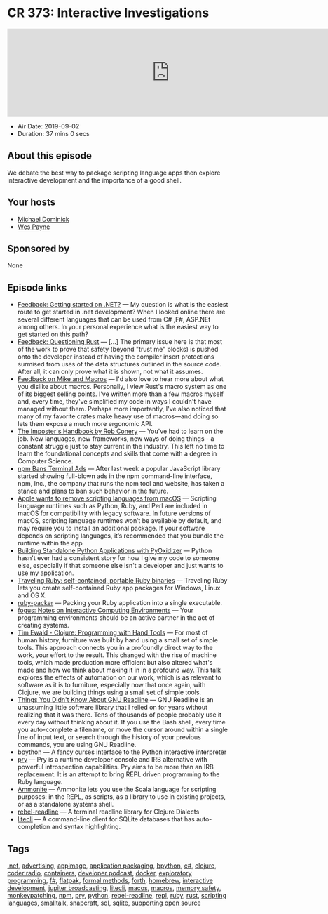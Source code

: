# CR 373: Interactive Investigations

<iframe src="https://player.fireside.fm/v2/MLf2ZzhC+YZ8r9nv3?theme=dark" width="740" height="200" frameborder="0" scrolling="no"></iframe>

* Air Date: 2019-09-02
* Duration: 37 mins 0 secs

## About this episode

We debate the best way to package scripting language apps then explore interactive development and the importance of a good shell.

## Your hosts
* [Michael Dominick](https://coder.show/hosts/michael)
* [Wes Payne](https://coder.show/hosts/wespayne)

## Sponsored by

None



## Episode links

  * [Feedback: Getting started on .NET?](https://slexy.org/view/s2bssmHTau "Feedback: Getting started on .NET?") — My question is what is the easiest route to get started in .net development? When I looked online there are several different languages that can be used from C# ,F#, ASP.NEt among others. In your personal experience what is the easiest way to get started on this path?
  * [Feedback: Questioning Rust](https://slexy.org/view/s21pB91Mje "Feedback: Questioning Rust") — [...] The primary issue here is that most of the work to prove that safety (beyond "trust me" blocks) is pushed onto the developer instead of having the compiler insert protections surmised from uses of the data structures outlined in the source code. After all, it can only prove what it is shown, not what it assumes.
  * [Feedback on Mike and Macros](https://www.reddit.com/r/CoderRadio/comments/cw5pki/crystal_clear_coder_radio_show_372/eyprsx0/ "Feedback on Mike and Macros") — I'd also love to hear more about what you dislike about macros. Personally, I view Rust's macro system as one of its biggest selling points. I've written more than a few macros myself and, every time, they've simplified my code in ways I couldn't have managed without them. Perhaps more importantly, I've also noticed that many of my favorite crates make heavy use of macros—and doing so lets them expose a much more ergonomic API.
  * [The Imposter's Handbook by Rob Conery](https://www.goodreads.com/book/show/31572054-the-imposter-s-handbook "The Imposter's Handbook by Rob Conery") — You've had to learn on the job. New languages, new frameworks, new ways of doing things - a constant struggle just to stay current in the industry. This left no time to learn the foundational concepts and skills that come with a degree in Computer Science. 
  * [npm Bans Terminal Ads](https://www.zdnet.com/article/npm-bans-terminal-ads/ "npm Bans Terminal Ads") — After last week a popular JavaScript library started showing full-blown ads in the npm command-line interface, npm, Inc., the company that runs the npm tool and website, has taken a stance and plans to ban such behavior in the future. 
  * [Apple wants to remove scripting languages from macOS](https://dev.to/stereobooster/apple-wants-to-remove-scripting-languages-2l0i "Apple wants to remove scripting languages from macOS") — Scripting language runtimes such as Python, Ruby, and Perl are included in macOS for compatibility with legacy software. In future versions of macOS, scripting language runtimes won’t be available by default, and may require you to install an additional package. If your software depends on scripting languages, it’s recommended that you bundle the runtime within the app
  * [Building Standalone Python Applications with PyOxidizer](https://gregoryszorc.com/blog/2019/06/24/building-standalone-python-applications-with-pyoxidizer/ "Building Standalone Python Applications with PyOxidizer") — Python hasn't ever had a consistent story for how I give my code to someone else, especially if that someone else isn't a developer and just wants to use my application. 
  * [Traveling Ruby: self-contained, portable Ruby binaries](https://phusion.github.io/traveling-ruby/ "Traveling Ruby: self-contained, portable Ruby binaries") — Traveling Ruby lets you create self-contained Ruby app packages for Windows, Linux and OS X.
  * [ruby-packer](https://github.com/pmq20/ruby-packer "ruby-packer") — Packing your Ruby application into a single executable. 
  * [fogus: Notes on Interactive Computing Environments](http://blog.fogus.me/2019/04/03/notes-on-interactive-computing-environments/ "fogus: Notes on Interactive Computing Environments") — Your programming environments should be an active partner in the act of creating systems. 
  * [Tim Ewald - Clojure: Programming with Hand Tools](https://www.youtube.com/watch?v=ShEez0JkOFw "Tim Ewald - Clojure: Programming with Hand Tools") — For most of human history, furniture was built by hand using a small set of simple tools. This approach connects you in a profoundly direct way to the work, your effort to the result. This changed with the rise of machine tools, which made production more efficient but also altered what's made and how we think about making it in in a profound way. This talk explores the effects of automation on our work, which is as relevant to software as it is to furniture, especially now that once again, with Clojure, we are building things using a small set of simple tools.
  * [Things You Didn't Know About GNU Readline](https://twobithistory.org/2019/08/22/readline.html "Things You Didn't Know About GNU Readline") — GNU Readline is an unassuming little software library that I relied on for years without realizing that it was there. Tens of thousands of people probably use it every day without thinking about it. If you use the Bash shell, every time you auto-complete a filename, or move the cursor around within a single line of input text, or search through the history of your previous commands, you are using GNU Readline. 
  * [bpython](https://github.com/bpython/bpython "bpython") — A fancy curses interface to the Python interactive interpreter
  * [pry](https://github.com/pry/pry "pry") — Pry is a runtime developer console and IRB alternative with powerful introspection capabilities. Pry aims to be more than an IRB replacement. It is an attempt to bring REPL driven programming to the Ruby language. 
  * [Ammonite](https://ammonite.io/ "Ammonite") — Ammonite lets you use the Scala language for scripting purposes: in the REPL, as scripts, as a library to use in existing projects, or as a standalone systems shell. 
  * [rebel-readline](https://github.com/bhauman/rebel-readline "rebel-readline") — A terminal readline library for Clojure Dialects 
  * [litecli](https://github.com/dbcli/litecli "litecli") — A command-line client for SQLite databases that has auto-completion and syntax highlighting. 



## Tags

[.net](https://coder.show/tags/.net), [advertising](https://coder.show/tags/advertising), [appimage](https://coder.show/tags/appimage), [application packaging](https://coder.show/tags/application%20packaging), [bpython](https://coder.show/tags/bpython), [c#](https://coder.show/tags/c%23), [clojure](https://coder.show/tags/clojure), [coder radio](https://coder.show/tags/coder%20radio), [containers](https://coder.show/tags/containers), [developer podcast](https://coder.show/tags/developer%20podcast), [docker](https://coder.show/tags/docker), [exploratory programming](https://coder.show/tags/exploratory%20programming), [f#](https://coder.show/tags/f%23), [flatpak](https://coder.show/tags/flatpak), [formal methods](https://coder.show/tags/formal%20methods), [forth](https://coder.show/tags/forth), [homebrew](https://coder.show/tags/homebrew), [interactive development](https://coder.show/tags/interactive%20development), [jupiter broadcasting](https://coder.show/tags/jupiter%20broadcasting), [litecli](https://coder.show/tags/litecli), [macos](https://coder.show/tags/macos), [macros](https://coder.show/tags/macros), [memory safety](https://coder.show/tags/memory%20safety), [monkeypatching](https://coder.show/tags/monkeypatching), [npm](https://coder.show/tags/npm), [pry](https://coder.show/tags/pry), [python](https://coder.show/tags/python), [rebel-readline](https://coder.show/tags/rebel-readline), [repl](https://coder.show/tags/repl), [ruby](https://coder.show/tags/ruby), [rust](https://coder.show/tags/rust), [scripting languages](https://coder.show/tags/scripting%20languages), [smalltalk](https://coder.show/tags/smalltalk), [snapcraft](https://coder.show/tags/snapcraft), [sql](https://coder.show/tags/sql), [sqlite](https://coder.show/tags/sqlite), [supporting open source](https://coder.show/tags/supporting%20open%20source)